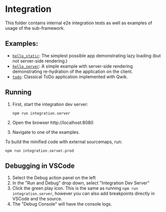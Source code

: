 # Integration

This folder contains internal e2e integration tests as well as examples of usage of the sub-framework.

## Examples:

- [`hello_static`](./hello_static/): The simplest possible app demonstrating lazy loading (but not server-side rendering.)
- [`hello_server`](./hello_server/): A simple example with server-side rendering demonstrating re-hydration of the application on the client.
- [`todo`](./todo/): Classical ToDo application implemented with Qwik.

## Running

1. First, start the integration dev server:

   ```
   npm run integration.server
   ```

2. Open the browser http://localhost:8080
3. Navigate to one of the examples.

To build the minified code with external sourcemaps, run:

```
npm run integration.server.prod
```

## Debugging in VSCode

1. Select the Debug action panel on the left
2. In the "Run and Debug" drop down, select "Integration Dev Server"
3. Click the green play icon. This is the same as running `npm run integration.server`,
   however you can also add breakpoints directly in VSCode and the source.
4. The "Debug Console" will have the console logs.
